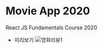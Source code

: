 # Movie App 2020

React JS Fundamentals Course 2020
* 미리보기
![영화리뷰1](https://user-images.githubusercontent.com/64673825/103168753-4329fd00-4879-11eb-9ba7-e5657ebd0c21.JPG)
